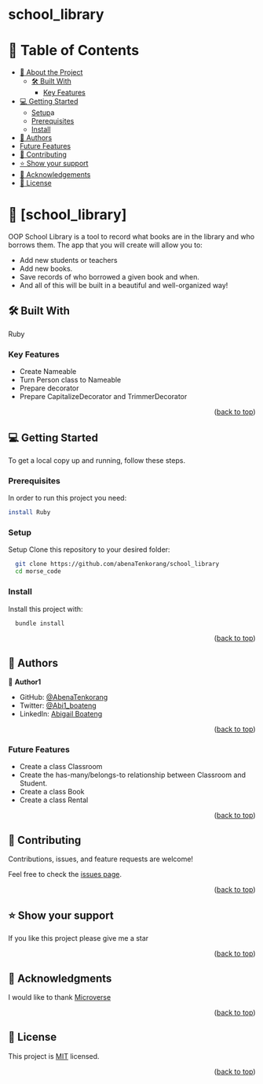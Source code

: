 # school_library

<!-- TABLE OF CONTENTS -->

# 📗 Table of Contents

- [📖 About the Project](#about-project)
  - [🛠 Built With](#built-with)
    - [Key Features](#key-features)
- [💻 Getting Started](#getting-started)
  - [Setup](#setup)a
  - [Prerequisites](#prerequisites)
  - [Install](#install)
- [👥 Authors](#authors)
 - [Future Features](#future-features)
- [🤝 Contributing](#contributing)
- [⭐️ Show your support](#support)
- [🙏 Acknowledgements](#acknowledgements)
- [📝 License](#license)

<!-- PROJECT DESCRIPTION -->

# 📖 [school_library] <a name="about-project"></a>
OOP School Library is a tool to record what books are in the library and who borrows them. The app that you will create will allow you to:

  - Add new students or teachers
  - Add new books.
  - Save records of who borrowed a given book and when.
  - And all of this will be built in a beautiful and well-organized way!


## 🛠 Built With <a name="built-with"></a>
Ruby

<!-- Features -->

### Key Features <a name="key-features"></a> 
  
   - Create Nameable
   - Turn Person class to Nameable
   - Prepare decorator
   - Prepare CapitalizeDecorator and TrimmerDecorator



<p align="right">(<a href="#readme-top">back to top</a>)</p>

<!-- GETTING STARTED -->

## 💻 Getting Started <a name="getting-started"></a>

To get a local copy up and running, follow these steps.
### Prerequisites
In order to run this project you need:

```sh
install Ruby
```

### Setup

Setup
Clone this repository to your desired folder:
```sh
  git clone https://github.com/abenaTenkorang/school_library
  cd morse_code  
```
### Install 
Install this project with:
```sh
  bundle install
  ```

<p align="right">(<a href="#readme-top">back to top</a>)</p>

<!-- AUTHORS -->

## 👥 Authors <a name="authors"></a>

👤 **Author1**

- GitHub: [@AbenaTenkorang](https://github.com/abenaTenkorang)
- Twitter: [@Abi1_boateng](https://twitter.com/Abi1_boateng)
- LinkedIn: [Abigail Boateng](https://www.linkedin.com/in/abigail-gyamfuaa-boateng/)


<p align="right">(<a href="#readme-top">back to top</a>)</p>

### Future Features <a name="future-features"></a> 
 
- Create a class Classroom
- Create the has-many/belongs-to relationship between Classroom and Student.
- Create a class Book
- Create a class Rental

<p align="right">(<a href="#readme-top">back to top</a>)</p>

<!-- CONTRIBUTING -->

## 🤝 Contributing <a name="contributing"></a>

Contributions, issues, and feature requests are welcome!

Feel free to check the [issues page](../../issues/).

<p align="right">(<a href="#readme-top">back to top</a>)</p>

<!-- SUPPORT -->

## ⭐️ Show your support <a name="support"></a>

If you like this project please give me a star

<p align="right">(<a href="#readme-top">back to top</a>)</p>

<!-- ACKNOWLEDGEMENTS -->

## 🙏 Acknowledgments <a name="acknowledgements"></a>

I would like to thank [Microverse](https://github.com/microverseinc)

<p align="right">(<a href="#readme-top">back to top</a>)</p>

<!-- LICENSE -->

## 📝 License <a name="license"></a>

This project is [MIT](https://github.com/abenaTenkorang/MIT/blob/main/MIT.md) licensed.

<p align="right">(<a href="#readme-top">back to top</a>)</p>
